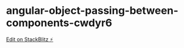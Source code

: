 # angular-object-passing-between-components-cwdyr6

[Edit on StackBlitz ⚡️](https://stackblitz.com/edit/angular-object-passing-between-components-cwdyr6)